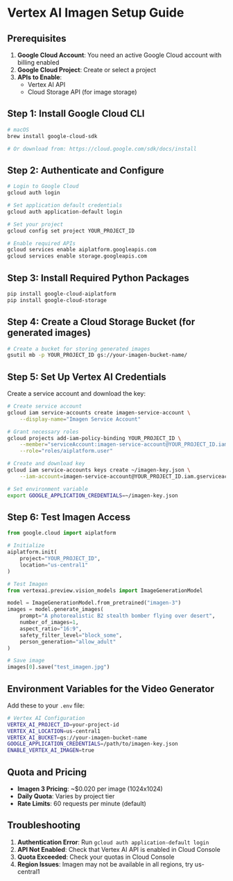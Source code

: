 # Vertex AI Imagen Setup Guide

## Prerequisites

1. **Google Cloud Account**: You need an active Google Cloud account with billing enabled
2. **Google Cloud Project**: Create or select a project
3. **APIs to Enable**:
   - Vertex AI API
   - Cloud Storage API (for image storage)

## Step 1: Install Google Cloud CLI

```bash
# macOS
brew install google-cloud-sdk

# Or download from: https://cloud.google.com/sdk/docs/install
```

## Step 2: Authenticate and Configure

```bash
# Login to Google Cloud
gcloud auth login

# Set application default credentials
gcloud auth application-default login

# Set your project
gcloud config set project YOUR_PROJECT_ID

# Enable required APIs
gcloud services enable aiplatform.googleapis.com
gcloud services enable storage.googleapis.com
```

## Step 3: Install Required Python Packages

```bash
pip install google-cloud-aiplatform
pip install google-cloud-storage
```

## Step 4: Create a Cloud Storage Bucket (for generated images)

```bash
# Create a bucket for storing generated images
gsutil mb -p YOUR_PROJECT_ID gs://your-imagen-bucket-name/
```

## Step 5: Set Up Vertex AI Credentials

Create a service account and download the key:

```bash
# Create service account
gcloud iam service-accounts create imagen-service-account \
    --display-name="Imagen Service Account"

# Grant necessary roles
gcloud projects add-iam-policy-binding YOUR_PROJECT_ID \
    --member="serviceAccount:imagen-service-account@YOUR_PROJECT_ID.iam.gserviceaccount.com" \
    --role="roles/aiplatform.user"

# Create and download key
gcloud iam service-accounts keys create ~/imagen-key.json \
    --iam-account=imagen-service-account@YOUR_PROJECT_ID.iam.gserviceaccount.com

# Set environment variable
export GOOGLE_APPLICATION_CREDENTIALS=~/imagen-key.json
```

## Step 6: Test Imagen Access

```python
from google.cloud import aiplatform

# Initialize
aiplatform.init(
    project="YOUR_PROJECT_ID",
    location="us-central1"
)

# Test Imagen
from vertexai.preview.vision_models import ImageGenerationModel

model = ImageGenerationModel.from_pretrained("imagen-3")
images = model.generate_images(
    prompt="A photorealistic B2 stealth bomber flying over desert",
    number_of_images=1,
    aspect_ratio="16:9",
    safety_filter_level="block_some",
    person_generation="allow_adult"
)

# Save image
images[0].save("test_imagen.jpg")
```

## Environment Variables for the Video Generator

Add these to your `.env` file:

```bash
# Vertex AI Configuration
VERTEX_AI_PROJECT_ID=your-project-id
VERTEX_AI_LOCATION=us-central1
VERTEX_AI_BUCKET=gs://your-imagen-bucket-name
GOOGLE_APPLICATION_CREDENTIALS=/path/to/imagen-key.json
ENABLE_VERTEX_AI_IMAGEN=true
```

## Quota and Pricing

- **Imagen 3 Pricing**: ~$0.020 per image (1024x1024)
- **Daily Quota**: Varies by project tier
- **Rate Limits**: 60 requests per minute (default)

## Troubleshooting

1. **Authentication Error**: Run `gcloud auth application-default login`
2. **API Not Enabled**: Check that Vertex AI API is enabled in Cloud Console
3. **Quota Exceeded**: Check your quotas in Cloud Console
4. **Region Issues**: Imagen may not be available in all regions, try us-central1 